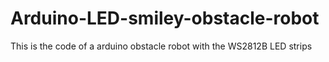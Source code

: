 # Arduino-LED-smiley-obstacle-robot
This is the code of a arduino obstacle robot with the WS2812B LED strips
